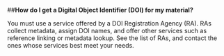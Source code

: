 ##**How do I get a Digital Object Identifier (DOI) for my material?**

You must use a service offered by a DOI Registration Agency (RA). RAs collect metadata, assign DOI names, and offer other services such as reference linking or metadata lookup. See the list of RAs, and contact the ones whose services best meet your needs.